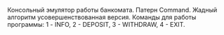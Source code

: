 Консольный эмулятор работы банкомата.
Патерн Command.
Жадный алгоритм усовершенствованная версия.
Команды для работы программы: 1 - INFO, 2 - DEPOSIT, 3 - WITHDRAW, 4 - EXIT.
